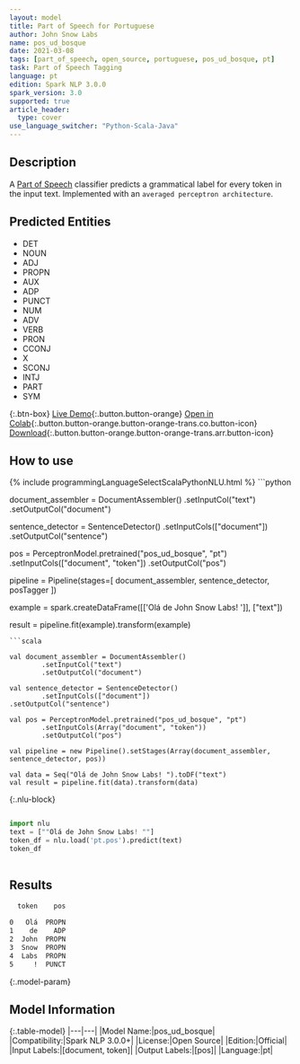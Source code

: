 ```yaml
---
layout: model
title: Part of Speech for Portuguese
author: John Snow Labs
name: pos_ud_bosque
date: 2021-03-08
tags: [part_of_speech, open_source, portuguese, pos_ud_bosque, pt]
task: Part of Speech Tagging
language: pt
edition: Spark NLP 3.0.0
spark_version: 3.0
supported: true
article_header:
  type: cover
use_language_switcher: "Python-Scala-Java"
---
```


## Description

A [Part of Speech](https://en.wikipedia.org/wiki/Part_of_speech) classifier predicts a grammatical label for every token in the input text. Implemented with an `averaged perceptron architecture`.

## Predicted Entities

- DET
- NOUN
- ADJ
- PROPN
- AUX
- ADP
- PUNCT
- NUM
- ADV
- VERB
- PRON
- CCONJ
- X
- SCONJ
- INTJ
- PART
- SYM

{:.btn-box}
[Live Demo](https://demo.johnsnowlabs.com/public/GRAMMAR_EN/){:.button.button-orange}
[Open in Colab](https://colab.research.google.com/github/JohnSnowLabs/spark-nlp-workshop/blob/master/tutorials/Certification_Trainings/Healthcare/4.Clinical_DeIdentification.ipynb){:.button.button-orange.button-orange-trans.co.button-icon}
[Download](https://s3.amazonaws.com/auxdata.johnsnowlabs.com/public/models/pos_ud_bosque_pt_3.0.0_3.0_1615230225146.zip){:.button.button-orange.button-orange-trans.arr.button-icon}

## How to use



<div class="tabs-box" markdown="1">
{% include programmingLanguageSelectScalaPythonNLU.html %}
```python

document_assembler = DocumentAssembler()
  .setInputCol("text")
  .setOutputCol("document")

sentence_detector = SentenceDetector()
  .setInputCols(["document"])
  .setOutputCol("sentence")

pos = PerceptronModel.pretrained("pos_ud_bosque", "pt")
  .setInputCols(["document", "token"])
  .setOutputCol("pos")

pipeline = Pipeline(stages=[
  document_assembler,
  sentence_detector,
  posTagger
])

example = spark.createDataFrame([['Olá de John Snow Labs! ']], ["text"])

result = pipeline.fit(example).transform(example)


```
```scala

val document_assembler = DocumentAssembler()
        .setInputCol("text")
        .setOutputCol("document")

val sentence_detector = SentenceDetector()
        .setInputCols(["document"])
.setOutputCol("sentence")

val pos = PerceptronModel.pretrained("pos_ud_bosque", "pt")
        .setInputCols(Array("document", "token"))
        .setOutputCol("pos")

val pipeline = new Pipeline().setStages(Array(document_assembler, sentence_detector, pos))

val data = Seq("Olá de John Snow Labs! ").toDF("text")
val result = pipeline.fit(data).transform(data)

```

{:.nlu-block}
```python

import nlu
text = [""Olá de John Snow Labs! ""]
token_df = nlu.load('pt.pos').predict(text)
token_df
    
```
</div>

## Results

```bash
  token    pos
              
0   Olá  PROPN
1    de    ADP
2  John  PROPN
3  Snow  PROPN
4  Labs  PROPN
5     !  PUNCT
```

{:.model-param}
## Model Information

{:.table-model}
|---|---|
|Model Name:|pos_ud_bosque|
|Compatibility:|Spark NLP 3.0.0+|
|License:|Open Source|
|Edition:|Official|
|Input Labels:|[document, token]|
|Output Labels:|[pos]|
|Language:|pt|